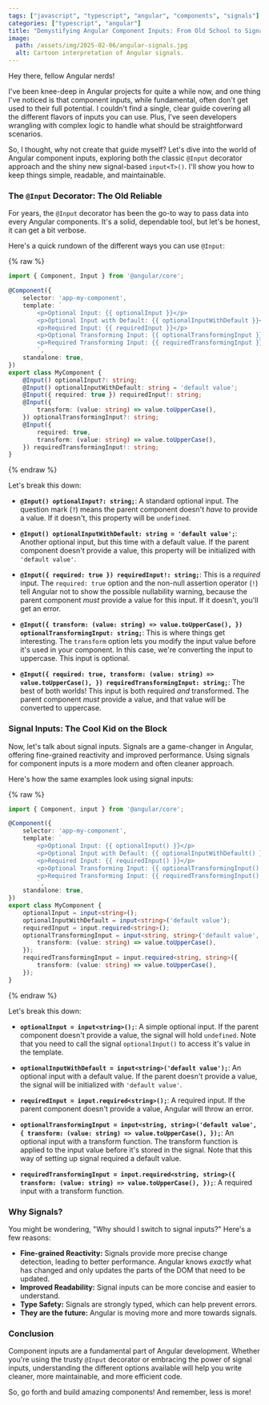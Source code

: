 ```yaml
---
tags: ["javascript", "typescript", "angular", "components", "signals"]
categories: ["typescript", "angular"]
title: "Demystifying Angular Component Inputs: From Old School to Signal Power"
image:
  path: /assets/img/2025-02-06/angular-signals.jpg
  alt: Cartoon interpretation of Angular signals.
---
```


Hey there, fellow Angular nerds!

I've been knee-deep in Angular projects for quite a while now, and one thing I've noticed is that component inputs, while fundamental, often don't get used to their full potential. I couldn't find a single, clear guide covering all the different flavors of inputs you can use. Plus, I've seen developers wrangling with complex logic to handle what should be straightforward scenarios.

So, I thought, why not create that guide myself? Let's dive into the world of Angular component inputs, exploring both the classic `@Input` decorator approach and the shiny new signal-based `input<T>()`. I'll show you how to keep things simple, readable, and maintainable.

### The `@Input` Decorator: The Old Reliable

For years, the `@Input` decorator has been the go-to way to pass data into every Angular components. It's a solid, dependable tool, but let's be honest, it can get a bit verbose.

Here's a quick rundown of the different ways you can use `@Input`:

{% raw %}
```typescript
import { Component, Input } from '@angular/core';

@Component({
    selector: 'app-my-component',
    template: `
        <p>Optional Input: {{ optionalInput }}</p>
        <p>Optional Input with Default: {{ optionalInputWithDefault }}</p>
        <p>Required Input: {{ requiredInput }}</p>
        <p>Optional Transforming Input: {{ optionalTransformingInput }}</p>
        <p>Required Transforming Input: {{ requiredTransformingInput }}</p>
        `,
    standalone: true,
})
export class MyComponent {
    @Input() optionalInput?: string;
    @Input() optionalInputWithDefault: string = 'default value';
    @Input({ required: true }) requiredInput!: string;
    @Input({
        transform: (value: string) => value.toUpperCase(),
    }) optionalTransformingInput?: string;
    @Input({
        required: true,
        transform: (value: string) => value.toUpperCase(),
    }) requiredTransformingInput!: string;
}
```
{% endraw %}

Let's break this down:

* **`@Input() optionalInput?: string;`**: A standard optional input. The question mark (`?`) means the parent component doesn't *have* to provide a value. If it doesn't, this property will be `undefined`.

* **`@Input() optionalInputWithDefault: string = 'default value';`**: Another optional input, but this time with a default value. If the parent component doesn't provide a value, this property will be initialized with `'default value'`.

* **`@Input({ required: true }) requiredInput!: string;`**: This is a *required* input. The `required: true` option and the non-null assertion operator (`!`) tell Angular not to show the possible nullability warning, because the parent component *must* provide a value for this input. If it doesn't, you'll get an error.

* **`@Input({ transform: (value: string) => value.toUpperCase(), }) optionalTransformingInput: string;`**: This is where things get interesting. The `transform` option lets you modify the input value before it's used in your component. In this case, we're converting the input to uppercase. This input is optional.

* **`@Input({ required: true, transform: (value: string) => value.toUpperCase(), }) requiredTransformingInput: string;`**: The best of both worlds! This input is both required *and* transformed. The parent component *must* provide a value, and that value will be converted to uppercase.

### Signal Inputs: The Cool Kid on the Block

Now, let's talk about signal inputs. Signals are a game-changer in Angular, offering fine-grained reactivity and improved performance. Using signals for component inputs is a more modern and often cleaner approach.

Here's how the same examples look using signal inputs:

{% raw %}
```typescript
import { Component, input } from '@angular/core';

@Component({
    selector: 'app-my-component',
    template: `
        <p>Optional Input: {{ optionalInput() }}</p>
        <p>Optional Input with Default: {{ optionalInputWithDefault() }}</p>
        <p>Required Input: {{ requiredInput() }}</p>
        <p>Optional Transforming Input: {{ optionalTransformingInput() }}</p>
        <p>Required Transforming Input: {{ requiredTransformingInput() }}</p>
        `,
    standalone: true,
})
export class MyComponent {
    optionalInput = input<string>();
    optionalInputWithDefault = input<string>('default value');
    requiredInput = input.required<string>();
    optionalTransformingInput = input<string, string>('default value', {
        transform: (value: string) => value.toUpperCase(),
    });
    requiredTransformingInput = input.required<string, string>({
        transform: (value: string) => value.toUpperCase(), 
    });
}
```
{% endraw %}

Let's break this down:

* **`optionalInput = input<string>();`**: A simple optional input. If the parent component doesn't provide a value, the signal will hold `undefined`. Note that you need to call the signal `optionalInput()` to access it's value in the template.

* **`optionalInputWithDefault = input<string>('default value');`**: An optional input with a default value. If the parent doesn't provide a value, the signal will be initialized with `'default value'`.

* **`requiredInput = input.required<string>();`**: A required input. If the parent component doesn't provide a value, Angular will throw an error.

* **`optionalTransformingInput = input<string, string>('default value', { transform: (value: string) => value.toUpperCase(), });`**: An optional input with a transform function. The transform function is applied to the input value before it's stored in the signal. Note that this way of setting up signal required a default value.

* **`requiredTransformingInput = input.required<string, string>({ transform: (value: string) => value.toUpperCase(), });`**: A required input with a transform function.

### Why Signals?

You might be wondering, "Why should I switch to signal inputs?" Here's a few reasons:

* **Fine-grained Reactivity:** Signals provide more precise change detection, leading to better performance. Angular knows *exactly* what has changed and only updates the parts of the DOM that need to be updated.
* **Improved Readability:** Signal inputs can be more concise and easier to understand.
* **Type Safety:** Signals are strongly typed, which can help prevent errors.
* **They are the future:** Angular is moving more and more towards signals.

### Conclusion

Component inputs are a fundamental part of Angular development. Whether you're using the trusty `@Input` decorator or embracing the power of signal inputs, understanding the different options available will help you write cleaner, more maintainable, and more efficient code.

So, go forth and build amazing components! And remember, less is more!

